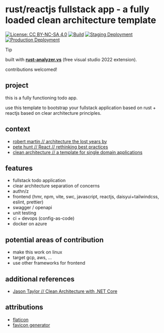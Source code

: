 # rust/reactjs fullstack app - a fully loaded clean architecture template

[![License: CC BY-NC-SA 4.0](https://img.shields.io/badge/License-CC%20BY--NC--SA%204.0-lightgrey.svg?label=license)](https://creativecommons.org/licenses/by-nc-sa/4.0/) [![Build](https://dev.azure.com/unrenormalizable/rust-clean-architecture/_apis/build/status%2Fmain?branchName=master)](https://dev.azure.com/unrenormalizable/rust-clean-architecture/_build/latest?definitionId=1&branchName=master) [![Staging Deployment](https://dev.azure.com/unrenormalizable/rust-clean-architecture/_apis/build/status%2Frust-clean-architecture?branchName=master&stageName=Deploy%20to%20Staging)](https://dev.azure.com/unrenormalizable/rust-clean-architecture/_build/latest?definitionId=1&branchName=master) [![Production Deployment](https://dev.azure.com/unrenormalizable/rust-clean-architecture/_apis/build/status%2Frust-clean-architecture?branchName=master&stageName=Deploy%20to%20Production)](https://dev.azure.com/unrenormalizable/rust-clean-architecture/_build/latest?definitionId=1&branchName=master)

> [!TIP]
> built with [**rust-analyzer.vs**](https://marketplace.visualstudio.com/items?itemName=kitamstudios.RustAnalyzer&ssr=false#overview) (free visual studio 2022 extension).

contributions welcomed!

## project

this is a fully functioning todo app.

use this template to bootstrap your fullstack application based on rust + reactjs based on clear architecture principles.

## context

- [robert martin // architecture the lost years by ](https://www.youtube.com/watch?v=WpkDN78P884)
- [pete hunt // React // rethinking best practices](https://www.youtube.com/watch?v=x7cQ3mrcKaY)
- [clean architecture // a template for single domain applications](https://www.youtube.com/watch?v=I_F_wB21mdA)

## features

- fullstack todo application
- clear architecture separation of concerns
- authn/z
- frontend (hmr, npm, vite, swc, javascript, reactjs, daisyui+tailwindcss, eslint, prettier)
- swagger / openapi
- unit testing
- ci + devops (config-as-code)
- docker on azure

## potential areas of contribution

- make this work on linux
- target gcp, aws, ...
- use other frameworks for frontend

## additional references

- [Jason Taylor // Clean Architecture with .NET Core](https://jasontaylor.dev/clean-architecture-getting-started/)

## attributions

- [flaticon](https://www.flaticon.com/)
- [favicon generator](https://realfavicongenerator.net/)
